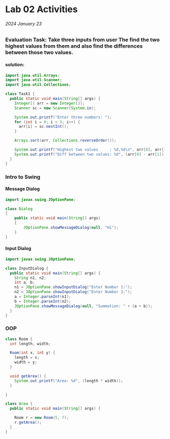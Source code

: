 # Lab 02 Activities
###### 2024 January 23


### Evaluation Task: Take three inputs from user The find the two highest values from them and also find the differences between those two values.

#### solution: 
```java
import java.util.Arrays;
import java.util.Scanner;
import java.util.Collections;

class Task1 {
  public static void main(String[] args) {
    Integer[] arr = new Integer[3];
    Scanner sc = new Scanner(System.in);

    System.out.printf("Enter three numbers: ");
    for (int i = 0; i < 3; i++) {
      arr[i] = sc.nextInt();
    }

    Arrays.sort(arr, Collections.reverseOrder());

    System.out.printf("Highest two values     : %d,%d\n", arr[0], arr[1]);
    System.out.printf("Diff between two values: %d", (arr[0] - arr[1]));
  }
}
```


### Intro to Swing

#### Message Dialog 
```java
import javax.swing.JOptionPane;

class Dialog
{
    public static void main(String[] args)
    {
        JOptionPane.showMessageDialog(null, "Hi");
    }
}
```
#### Input Dialog  
```java
import javax.swing.JOptionPane;

class InputDialog {
  public static void main(String[] args) {
    String n1, n2;
    int a, b;
    n1 = JOptionPane.showInputDialog("Enter Number 1:");
    n2 = JOptionPane.showInputDialog("Enter Number 2:");
    a = Integer.parseInt(n1);
    b = Integer.parseInt(n2);
    JOptionPane.showMessageDialog(null, "Summation: " + (a + b));
  }
}
```

### OOP 

```java
class Room {
  int length, width;

  Room(int x, int y) {
    length = x;
    width = y;
  }

  void getArea() {
    System.out.printf("Area: %d", (length * width));
  }

}

class Area {
  public static void main(String[] args) {

    Room r = new Room(5, 7);
    r.getArea();
  }
}
```